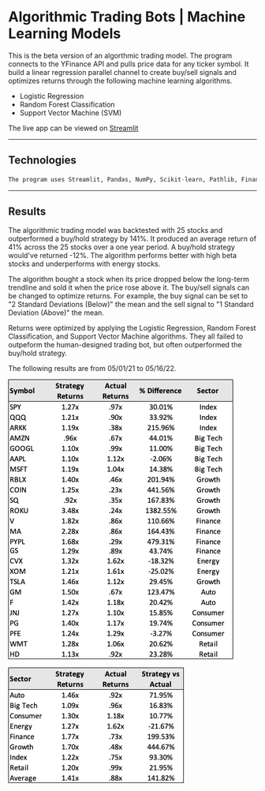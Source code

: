 # Algorithmic Trading Bots | Machine Learning Models

This is the beta version of an algorthmic trading model. The program connects to the YFinance API and pulls price data for any ticker symbol. It build a linear regression parallel channel to create buy/sell signals and optimizes returns through the following machine learning algorithms.

* Logistic Regression
* Random Forest Classification
* Support Vector Machine (SVM)

The live app can be viewed on [Streamlit](https://share.streamlit.io/pac1226/algorithmic-trading-models/main/mlmodel.py)

---

## Technologies

```python
The program uses Streamlit, Pandas, NumPy, Scikit-learn, Pathlib, FinancialAnalysis libraries. 
```

---

## Results

The algorithmic trading model was backtested with 25 stocks and outperformed a buy/hold strategy by 141%. It produced an average return of 41% across the 25 stocks over a one year period. A buy/hold strategy would've returned -12%. The algorithm performs better with high beta stocks and underperforms with energy stocks.

The algorithm bought a stock when its price dropped below the long-term trendline and sold it when the price rose above it. The buy/sell signals can be changed to optimize returns. For example, the buy signal can be set to "2 Standard Deviations (Below)" the mean and the sell signal to "1 Standard Deviation (Above)" the mean.

Returns were optimized by applying the Logistic Regression, Random Forest Classification, and Support Vector Machine algorithms. They all failed to outpeform the human-designed trading bot, but often outperformed the buy/hold strategy.

The following results are from 05/01/21 to 05/16/22.

![Stock Performance](images/stock_performance.png)

![Sector Performance](images/sector_performance.png)
